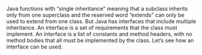 Java functions with “single inheritance” meaning that a subclass inherits only from one superclass and the reserved word “extends” can only be used to extend from one class. But Java has interfaces that include multiple inheritance. An interface is a set of requirements that the class must implement. An interface is a list of constants and method headers, with no method bodies that all must be implemented by the class. Let’s see how an interface can be used.

